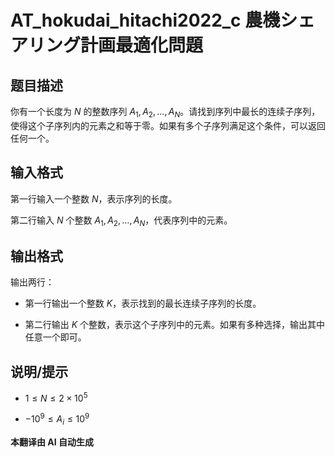 # AT_hokudai_hitachi2022_c 農機シェアリング計画最適化問題

## 题目描述

你有一个长度为 $N$ 的整数序列 $A_1, A_2, \ldots, A_N$。请找到序列中最长的连续子序列，使得这个子序列内的元素之和等于零。如果有多个子序列满足这个条件，可以返回任何一个。

## 输入格式

第一行输入一个整数 $N$，表示序列的长度。  
第二行输入 $N$ 个整数 $A_1, A_2, \ldots, A_N$，代表序列中的元素。

## 输出格式

输出两行：  
- 第一行输出一个整数 $K$，表示找到的最长连续子序列的长度。  
- 第二行输出 $K$ 个整数，表示这个子序列中的元素。如果有多种选择，输出其中任意一个即可。

## 说明/提示

- $1 \leq N \leq 2 \times 10^5$
- $-10^9 \leq A_i \leq 10^9$

 **本翻译由 AI 自动生成**